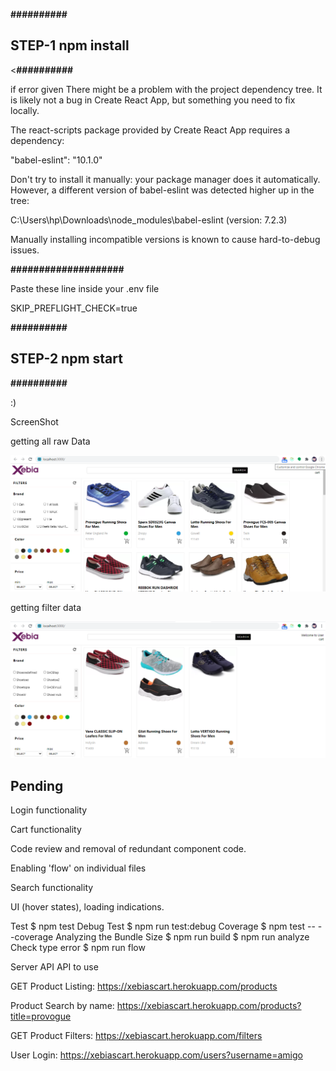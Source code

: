 <p><b>##########</b></p>
<h2>STEP-1 npm install</h2>
<p><<b>##########</b></p>

<p>if error given 
There might be a problem with the project dependency tree.
It is likely not a bug in Create React App, but something you need to fix locally.</p>

<p>The react-scripts package provided by Create React App requires a dependency:</p>

  "babel-eslint": "10.1.0"

<p>Don't try to install it manually: your package manager does it automatically.
However, a different version of babel-eslint was detected higher up in the tree:</p>

  C:\Users\hp\Downloads\node_modules\babel-eslint (version: 7.2.3)

<p>Manually installing incompatible versions is known to cause hard-to-debug issues.</p>


<b>####################</b>

Paste these line inside your .env file 

SKIP_PREFLIGHT_CHECK=true

<p><b>##########</b></p>
<h2>STEP-2 npm start</h2>
<p><b>##########</b></p>

:) 

ScreenShot

getting all raw Data 

![alt text](src/assets/1.png)

getting filter data 

![alt text](src/assets/2.png)


<h2>Pending</h2>
<p>Login functionality</p>
<p>Cart functionality</p>
<p>Code review and removal of redundant component code.</p>
<p>Enabling 'flow' on individual files</p>
<p>Search functionality</p>
<p>UI (hover states), loading indications.</p>

Test
$ npm test
Debug Test
$ npm run test:debug
Coverage
$ npm test -- --coverage
Analyzing the Bundle Size
$ npm run build
$ npm run analyze
Check type error
$ npm run flow


Server API
API to use

GET Product Listing: https://xebiascart.herokuapp.com/products

Product Search by name: https://xebiascart.herokuapp.com/products?title=provogue

GET Product Filters: https://xebiascart.herokuapp.com/filters

User Login: https://xebiascart.herokuapp.com/users?username=amigo
